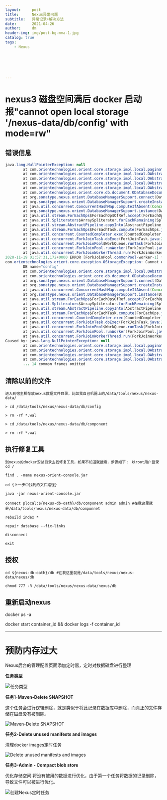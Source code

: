 ```yaml
---
layout:     post
title:      Nexus异常问题
subtitle:   异常记录+解决方法
date:       2021-04-26
author:     dm
header-img: img/post-bg-mma-1.jpg
catalog: true
tags:
    - Nexus






---
```


# nexus3 磁盘空间满后 docker 启动报"cannot open local storage '/nexus-data/db/config' with mode=rw"



## 错误信息

``` java
java.lang.NullPointerException: null
        at com.orientechnologies.orient.core.storage.impl.local.paginated.wal.ODiskWriteAheadLog.cutTill(ODiskWriteAheadLog.java:919)
        at com.orientechnologies.orient.core.storage.impl.local.OAbstractPaginatedStorage.makeFullCheckpoint(OAbstractPaginatedStorage.java:3706)
        at com.orientechnologies.orient.core.storage.impl.local.OAbstractPaginatedStorage.doClose(OAbstractPaginatedStorage.java:4413)
        at com.orientechnologies.orient.core.storage.impl.local.OAbstractPaginatedStorage.close(OAbstractPaginatedStorage.java:581)
        at com.orientechnologies.orient.core.storage.impl.local.OAbstractPaginatedStorage.open(OAbstractPaginatedStorage.java:316)
        at com.orientechnologies.orient.core.db.document.ODatabaseDocumentTx.open(ODatabaseDocumentTx.java:259)
        at org.sonatype.nexus.orient.DatabaseManagerSupport.connect(DatabaseManagerSupport.java:178)
        at org.sonatype.nexus.orient.DatabaseManagerSupport.createInstance(DatabaseManagerSupport.java:312)
        at java.util.concurrent.ConcurrentHashMap.computeIfAbsent(ConcurrentHashMap.java:1660)
        at org.sonatype.nexus.orient.DatabaseManagerSupport.instance(DatabaseManagerSupport.java:289)
        at java.util.stream.ForEachOps$ForEachOp$OfRef.accept(ForEachOps.java:183)
        at java.util.Spliterators$ArraySpliterator.forEachRemaining(Spliterators.java:948)
        at java.util.stream.AbstractPipeline.copyInto(AbstractPipeline.java:482)
        at java.util.stream.ForEachOps$ForEachTask.compute(ForEachOps.java:290)
        at java.util.concurrent.CountedCompleter.exec(CountedCompleter.java:731)
        at java.util.concurrent.ForkJoinTask.doExec(ForkJoinTask.java:289)
        at java.util.concurrent.ForkJoinPool$WorkQueue.runTask(ForkJoinPool.java:1056)
        at java.util.concurrent.ForkJoinPool.runWorker(ForkJoinPool.java:1692)
        at java.util.concurrent.ForkJoinWorkerThread.run(ForkJoinWorkerThread.java:157)
2020-11-19 01:57:31,172+0000 ERROR [ForkJoinPool.commonPool-worker-1] *SYSTEM com.orientechnologies.orient.core.storage.impl.local.paginated.OLocalPaginatedStorage - Exception `47820D6D` in storage `plocal:/nexus-data/db/config`: 2.2.36 (build d3beb772c02098ceaea89779a7afd4b7305d3788, branch 2.2.x)
com.orientechnologies.orient.core.exception.OStorageException: Cannot open local storage '/nexus-data/db/config' with mode=rw^M
        DB name="config"
        at com.orientechnologies.orient.core.storage.impl.local.OAbstractPaginatedStorage.open(OAbstractPaginatedStorage.java:323)
        at com.orientechnologies.orient.core.db.document.ODatabaseDocumentTx.open(ODatabaseDocumentTx.java:259)
        at org.sonatype.nexus.orient.DatabaseManagerSupport.connect(DatabaseManagerSupport.java:178)
        at org.sonatype.nexus.orient.DatabaseManagerSupport.createInstance(DatabaseManagerSupport.java:312)
        at java.util.concurrent.ConcurrentHashMap.computeIfAbsent(ConcurrentHashMap.java:1660)
        at org.sonatype.nexus.orient.DatabaseManagerSupport.instance(DatabaseManagerSupport.java:289)
        at java.util.stream.ForEachOps$ForEachOp$OfRef.accept(ForEachOps.java:183)
        at java.util.Spliterators$ArraySpliterator.forEachRemaining(Spliterators.java:948)
        at java.util.stream.AbstractPipeline.copyInto(AbstractPipeline.java:482)
        at java.util.stream.ForEachOps$ForEachTask.compute(ForEachOps.java:290)
        at java.util.concurrent.CountedCompleter.exec(CountedCompleter.java:731)
        at java.util.concurrent.ForkJoinTask.doExec(ForkJoinTask.java:289)
        at java.util.concurrent.ForkJoinPool$WorkQueue.runTask(ForkJoinPool.java:1056)
        at java.util.concurrent.ForkJoinPool.runWorker(ForkJoinPool.java:1692)
        at java.util.concurrent.ForkJoinWorkerThread.run(ForkJoinWorkerThread.java:157)
Caused by: java.lang.NullPointerException: null
        at com.orientechnologies.orient.core.storage.impl.local.paginated.wal.ODiskWriteAheadLog.cutTill(ODiskWriteAheadLog.java:919)
        at com.orientechnologies.orient.core.storage.impl.local.OAbstractPaginatedStorage.makeFullCheckpoint(OAbstractPaginatedStorage.java:3706)
        at com.orientechnologies.orient.core.storage.impl.local.OAbstractPaginatedStorage.recoverIfNeeded(OAbstractPaginatedStorage.java:3937)
        at com.orientechnologies.orient.core.storage.impl.local.OAbstractPaginatedStorage.open(OAbstractPaginatedStorage.java:288)
        ... 14 common frames omitted

```



## 清除以前的文件

``` visual basic
进入到宿主机存放nexus数据文件目录，比如我自己机器上的/data/tools/nexus/nexus-data/

> cd /data/tools/nexus/nexus-data/db/config

> rm -rf *.wal

> cd /data/tools/nexus/nexus-data/db/component

> rm -rf *.wal
```

## 执行修复工具

``` visual basic
到nexus的docker安装目录去找修复工具，如果不知道就搜索，步骤如下： 以root用户登录 cd /

find . -name nexus-orient-console.jar

cd {上一步中找到的文件路径}

java -jar nexus-orient-console.jar

connect plocal:${nexus-db-oath}/db/component admin admin #在我这里就是/data/tools/nexus/nexus-data/db/componnet

rebuild index *

repair database --fix-links

disconnect

exit

```

## 授权

``` visual basic
cd ${nexus-db-oath}/db #在我这里就是/data/tools/nexus/nexus-data/nexus/db

chmod 777 -R /data/tools/nexus/nexus-data/nexus/db
```



## 重新启动nexus

docker ps -a

docker start container_id && docker logs -f container_id



---

# 预防内存过大

Nexus后台的管理配置页面添加定时器，定时对数据磁盘进行整理

**任务类型**

![任务类型](https://raw.githubusercontents.com/DongMing0103/MarkdownCloudImage/master/data/Nexus%E4%BB%BB%E5%8A%A1%E7%B1%BB%E5%9E%8B.jpg)

**任务1-Maven-Delete SNAPSHOT**

这个任务会进行逻辑删除，就是类似于将此记录在数据库中删除，而真正的文件存储在磁盘没有被删除。

![Maven-Delete SNAPSHOT](https://raw.githubusercontents.com/DongMing0103/MarkdownCloudImage/master/data/Maven-Delete%20SNAPSHOT.jpg)



**任务2-Delete unused manifests and images**

清理docker images定时任务

![Delete unused manifests and images](https://raw.githubusercontents.com/DongMing0103/MarkdownCloudImage/master/data/%E6%B8%85%E7%90%86docker%20images%E5%AE%9A%E6%97%B6%E4%BB%BB%E5%8A%A1.jpg)



**任务3-Admin - Compact blob store**

优化存储空间 将没有被用的数据进行优化，由于第一个任务将数据的记录删除，导致文件可以被进行优化。

![创建Nexus定时任务](https://raw.githubusercontents.com/DongMing0103/MarkdownCloudImage/master/data/%E5%88%9B%E5%BB%BANexus%E5%AE%9A%E6%97%B6%E4%BB%BB%E5%8A%A1.jpg)

